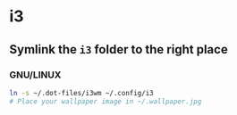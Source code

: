 i3
==

## Symlink the `i3` folder to the right place
### GNU/LINUX
```bash
ln -s ~/.dot-files/i3wm ~/.config/i3
# Place your wallpaper image in ~/.wallpaper.jpg
```
